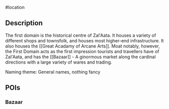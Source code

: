 #location 
## Description
The first domain is the historical centre of Zal'Aata. It houses a variety of different shops and townsfolk, and houses most higher-end infrastructure. It also houses the [[Great Acadamy of Arcane Arts]]. Moat notably, however, the First Domain acts as the first impression tourists and travellers have of Zal'Aata, and has the [[Bazaar]] - A ginormous market along the cardinal directions with a large variety of wares and trading.


Naming theme: General names, nothing fancy

## POIs
### Bazaar
